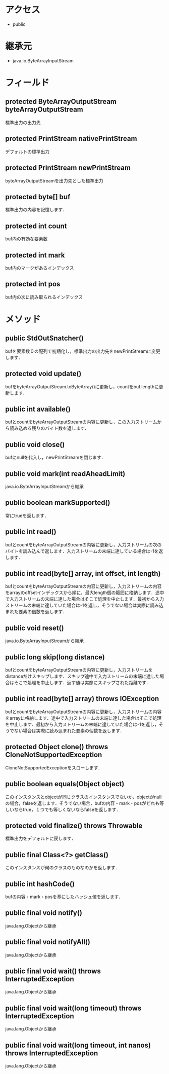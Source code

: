 # アクセス
- public
# 継承元
- java.io.ByteArrayInputStream
# フィールド
## protected ByteArrayOutputStream byteArrayOutputStream
標準出力の出力先
## protected PrintStream nativePrintStream
デフォルトの標準出力
## protected PrintStream newPrintStream
byteArrayOutputStreamを出力先とした標準出力
## protected byte[] buf
標準出力の内容を記憶します．
## protected int count
buf内の有効な要素数
## protected int mark
buf内のマークがあるインデックス
## protected int pos
buf内の次に読み取られるインデックス
# メソッド
## public StdOutSnatcher()
bufを要素数０の配列で初期化し，標準出力の出力先をnewPrintStreamに変更します．
## protected void update()
bufをbyteArrayOutputStream.toByteArray()に更新し，countをbuf.lengthに更新します．
## public int available()
bufとcountをbyteArrayOutputStreamの内容に更新し，この入力ストリームから読み込める残りのバイト数を返します．
## public void close()
bufにnullを代入し，newPrintStreamを閉じます．
## public void mark(int readAheadLimit)
java.io.ByteArrayInputStreamから継承
## public boolean markSupported()
常にtrueを返します．
## public int read()
bufとcountをbyteArrayOutputStreamの内容に更新し，入力ストリームの次のバイトを読み込んで返します．入力ストリームの末端に達している場合は-1を返します．
## public int read(byte[] array, int offset, int length)
bufとcountをbyteArrayOutputStreamの内容に更新し，入力ストリームの内容をarrayのoffsetインデックスから順に，最大length個の範囲に格納します．途中で入力ストリームの末端に達した場合はそこで処理を中止します．最初から入力ストリームの末端に達していた場合は-1を返し，そうでない場合は実際に読み込まれた要素の個数を返します．
## public void reset()
java.io.ByteArrayInputStreamから継承
## public long skip(long distance)
bufとcountをbyteArrayOutputStreamの内容に更新し，入力ストリームをdistanceだけスキップします．スキップ途中で入力ストリームの末端に達した場合はそこで処理を中止します．返す値は実際にスキップされた距離です．
## public int read(byte[] array) throws IOException
bufとcountをbyteArrayOutputStreamの内容に更新し，入力ストリームの内容をarrayに格納します．途中で入力ストリームの末端に達した場合はそこで処理を中止します．最初から入力ストリームの末端に達していた場合は-1を返し，そうでない場合は実際に読み込まれた要素の個数を返します．
## protected Object clone() throws CloneNotSupportedException
CloneNotSupportedExceptionをスローします．
## public boolean equals(Object object)
このインスタンスとobjectが同じクラスのインスタンスでないか，objectがnullの場合，falseを返します．そうでない場合，bufの内容・mark・posがどれも等しいならtrue，１つでも等しくないならfalseを返します．
## protected void finalize() throws Throwable
標準出力をデフォルトに戻します．
## public final Class<?> getClass()
このインスタンスが何のクラスのものなのかを返します．
## public int hashCode()
bufの内容・mark・posを基にしたハッシュ値を返します．
## public final void notify()
java.lang.Objectから継承
## public final void notifyAll()
java.lang.Objectから継承
## public final void wait() throws InterruptedException
java.lang.Objectから継承
## public final void wait(long timeout) throws InterruptedException
java.lang.Objectから継承
## public final void wait(long timeout, int nanos) throws InterruptedException
java.lang.Objectから継承